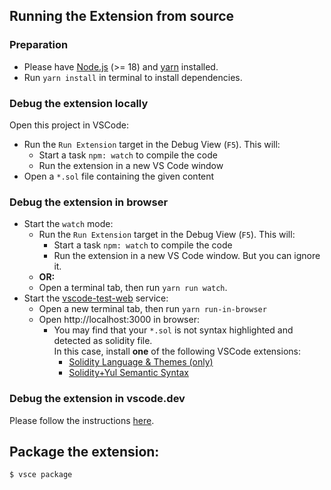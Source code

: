 ## Running the Extension from source

### Preparation

- Please have [Node.js](https://nodejs.org/en) (>= 18) and [yarn](https://yarnpkg.com/getting-started/install) installed.
- Run `yarn install` in terminal to install dependencies.

### Debug the extension locally

Open this project in VSCode:

- Run the `Run Extension` target in the Debug View (`F5`). This will:
  - Start a task `npm: watch` to compile the code
  - Run the extension in a new VS Code window
- Open a `*.sol` file containing the given content

### Debug the extension in browser

- Start the `watch` mode:
  - Run the `Run Extension` target in the Debug View (`F5`). This will:
    - Start a task `npm: watch` to compile the code
    - Run the extension in a new VS Code window. But you can ignore it.
  - <strong>OR:</strong>
  - Open a terminal tab, then run `yarn run watch`.
- Start the [vscode-test-web](https://github.com/microsoft/vscode-test-web) service:
  - Open a new terminal tab, then run `yarn run-in-browser`
  - Open http://localhost:3000 in browser:
    - You may find that your `*.sol` is not syntax highlighted and detected as solidity file.  
      In this case, install **one** of the following VSCode extensions:
      - [Solidity Language & Themes (only)](https://marketplace.visualstudio.com/items?itemName=tintinweb.vscode-solidity-language)
      - [Solidity+Yul Semantic Syntax](https://marketplace.visualstudio.com/items?itemName=contractshark.solidity-lang)

### Debug the extension in vscode.dev

Please follow the instructions [here](https://code.visualstudio.com/api/extension-guides/web-extensions#test-your-web-extension-in-vscode.dev).

## Package the extension:

```bash
$ vsce package
```
